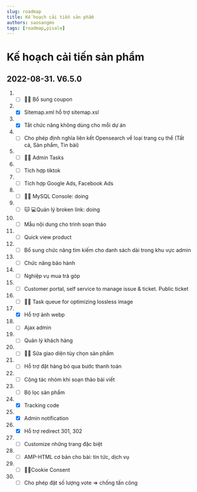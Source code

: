 ```yaml
---
slug: roadmap
title: Kế hoạch cải tiến sản phẩm
authors: saosangmo
tags: [roadmap,pisale]
---
```


# Kế hoạch cải tiến sản phẩm
## 2022-08-31. V6.5.0
1. - [ ] 🐱‍💻 Bổ sung coupon
2. - [x] Sitemap.xml hỗ trợ sitemap.xsl
3. - [x] Tắt chức năng không dùng cho mỗi dự án
4. - [ ] Cho phép định nghĩa liên kết Opensearch về loại trang cụ thể (Tất cả, Sản phẩm, Tin bài)
5. - [ ] 🐱‍💻 Admin Tasks
6. - [ ] Tích hợp tiktok
7. - [ ] Tích hợp Google Ads, Facebook Ads
8. - [ ] 🐱‍💻 MySQL Console: doing
9. - [ ] 🐱‍ 💻Quản lý broken link: doing
10. - [ ] Mẫu nội dung cho trình soạn thảo
11. - [ ] Quick view product
12. - [ ] Bổ sung chức năng tìm kiếm cho danh sách dài trong khu vực admin
13. - [ ] Chức năng bảo hành
14. - [ ] Nghiệp vụ mua trả góp
15. - [ ] Customer portal, self service to manage issue & ticket. Public ticket
16. - [ ] 🐱‍💻 Task queue for optimizing lossless image
17. - [x] Hỗ trợ ảnh webp
18. - [ ] Ajax admin
19. - [ ] Quản lý khách hàng
20. - [ ] 🐱‍💻 Sửa giao diện tùy chọn sản phẩm
21. - [ ] Hỗ trợ đặt hàng bỏ qua bước thanh toán
22. - [ ] Cộng tác nhóm khi soạn thảo bài viết
23. - [ ] Bộ lọc sản phẩm
24. - [x] Tracking code
25. - [x] Admin notification
26. - [x] Hỗ trợ redirect 301, 302
27. - [ ] Customize những trang đặc biệt
28. - [ ] AMP-HTML cơ bản cho bài: tin tức, dịch vụ
29. - [ ] 🐱‍💻Cookie Consent 
30. - [ ] Cho phép đặt số lượng vote => chống tấn công
